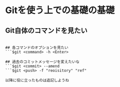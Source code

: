 Gitを使う上での基礎の基礎
=====

## Git自体のコマンドを見たい
```$git <Enter>

## 各コマンドのオプションを見たい
```$git <command> -h <Enter>

## 過去のコミットメッセージを変えたいな
```$git <commit> --amend
```$git <push> -f "reoisitory" "ref"

以降に役に立ったものは追記しようね
